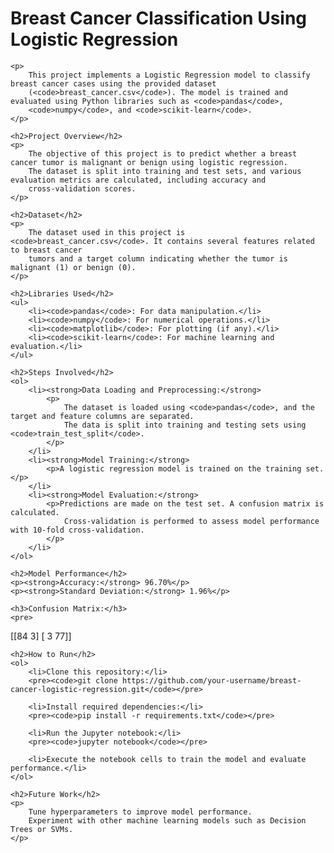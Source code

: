 <!DOCTYPE html>
<html lang="en">
<head>
    <meta charset="UTF-8">
    <meta name="viewport" content="width=device-width, initial-scale=1.0">
    <title>Breast Cancer Classification Using Logistic Regression</title>
</head>
<body>
    <h1>Breast Cancer Classification Using Logistic Regression</h1>

    <p>
        This project implements a Logistic Regression model to classify breast cancer cases using the provided dataset 
        (<code>breast_cancer.csv</code>). The model is trained and evaluated using Python libraries such as <code>pandas</code>, 
        <code>numpy</code>, and <code>scikit-learn</code>.
    </p>

    <h2>Project Overview</h2>
    <p>
        The objective of this project is to predict whether a breast cancer tumor is malignant or benign using logistic regression. 
        The dataset is split into training and test sets, and various evaluation metrics are calculated, including accuracy and 
        cross-validation scores.
    </p>

    <h2>Dataset</h2>
    <p>
        The dataset used in this project is <code>breast_cancer.csv</code>. It contains several features related to breast cancer 
        tumors and a target column indicating whether the tumor is malignant (1) or benign (0).
    </p>

    <h2>Libraries Used</h2>
    <ul>
        <li><code>pandas</code>: For data manipulation.</li>
        <li><code>numpy</code>: For numerical operations.</li>
        <li><code>matplotlib</code>: For plotting (if any).</li>
        <li><code>scikit-learn</code>: For machine learning and evaluation.</li>
    </ul>

    <h2>Steps Involved</h2>
    <ol>
        <li><strong>Data Loading and Preprocessing:</strong>
            <p>
                The dataset is loaded using <code>pandas</code>, and the target and feature columns are separated. 
                The data is split into training and testing sets using <code>train_test_split</code>.
            </p>
        </li>
        <li><strong>Model Training:</strong>
            <p>A logistic regression model is trained on the training set.</p>
        </li>
        <li><strong>Model Evaluation:</strong>
            <p>Predictions are made on the test set. A confusion matrix is calculated. 
                Cross-validation is performed to assess model performance with 10-fold cross-validation.
            </p>
        </li>
    </ol>

    <h2>Model Performance</h2>
    <p><strong>Accuracy:</strong> 96.70%</p>
    <p><strong>Standard Deviation:</strong> 1.96%</p>

    <h3>Confusion Matrix:</h3>
    <pre>
[[84  3]
 [ 3 77]]
    </pre>

    <h2>How to Run</h2>
    <ol>
        <li>Clone this repository:</li>
        <pre><code>git clone https://github.com/your-username/breast-cancer-logistic-regression.git</code></pre>

        <li>Install required dependencies:</li>
        <pre><code>pip install -r requirements.txt</code></pre>

        <li>Run the Jupyter notebook:</li>
        <pre><code>jupyter notebook</code></pre>

        <li>Execute the notebook cells to train the model and evaluate performance.</li>
    </ol>

    <h2>Future Work</h2>
    <p>
        Tune hyperparameters to improve model performance. 
        Experiment with other machine learning models such as Decision Trees or SVMs.
    </p>
</body>
</html>
